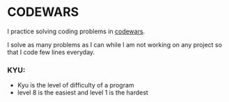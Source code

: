 # CODEWARS

I practice solving coding problems in [codewars](https://www.codewars.com).

I solve as many problems as I can while I am not working on any project so that I code few lines everyday.

### KYU:
* Kyu is the level of difficulty of a program
* level 8 is the easiest and level 1 is the hardest
